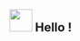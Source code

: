 <h2><img src="https://emojis.slackmojis.com/emojis/images/1597609813/10031/60fps_parrot.gif?1597609813" width="40"/> Hello !</h2>
